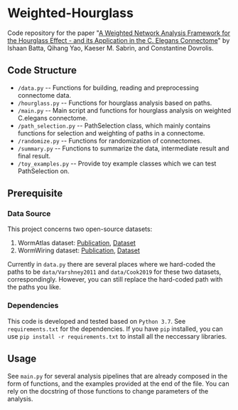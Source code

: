 # Weighted-Hourglass

Code repository for the paper "[A Weighted Network Analysis Framework for the Hourglass Effect - and its Application in the C. Elegans Connectome](https://www.biorxiv.org/content/10.1101/2021.03.19.436224v1)" by Ishaan Batta, Qihang Yao, Kaeser M. Sabrin, and Constantine Dovrolis.



## Code Structure

- `/data.py` -- Functions for building, reading and preprocessing connectome data.
- `/hourglass.py` -- Functions for hourglass analysis based on paths.
- `/main.py` -- Main script and functions for hourglass analysis on weighted C.elegans connectome.
- `/path_selection.py` -- PathSelection class, which mainly contains functions for selection and weighting of paths in a connectome.
- `/randomize.py` -- Functions for randomization of connectomes.
- `/summary.py` -- Functions to summarize the data, intermediate result and final result. 
- `/toy_examples.py` -- Provide toy example classes which we can test PathSelection on.


## Prerequisite

### Data Source

This project concerns two open-source datasets:
1. WormAtlas dataset: [Publication](https://journals.plos.org/ploscompbiol/article?id=10.1371/journal.pcbi.1001066), [Dataset](https://www.wormatlas.org/neuronalwiring.html)
2. WormWiring dataset: [Publication](https://www.nature.com/articles/s41586-019-1352-7), [Dataset](https://wormwiring.org/)

Currently in `data.py` there are several places where we hard-coded the paths to be `data/Varshney2011` and `data/Cook2019` for these two datasets, correspondingly. However, you can still replace the hard-coded path with the paths you like. 

### Dependencies

This code is developed and tested based on `Python 3.7`. See `requirements.txt` for the dependencies. If you have `pip` installed, you can use `pip install -r requirements.txt` to install all the neccessary libraries.

## Usage

See `main.py` for several analysis pipelines that are already composed in the form of functions, and the examples provided at the end of the file. You can rely on the docstring of those functions to change parameters of the analysis.
